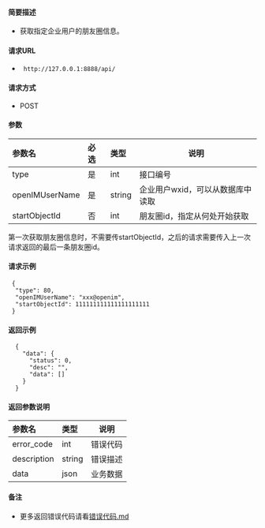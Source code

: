 
#### 简要描述

- 获取指定企业用户的朋友圈信息。

#### 请求URL
- ` http://127.0.0.1:8888/api/`
  
#### 请求方式
- POST 

#### 参数

| 参数名            | 必选 | 类型     | 说明                 |   
|:---------------|:---|:-------|--------------------|   
| type           | 是  | int    | 接口编号               |   
| openIMUserName | 是  | string | 企业用户wxid，可以从数据库中读取 |   
| startObjectId  | 否  | int    | 朋友圈id，指定从何处开始获取    |   

第一次获取朋友圈信息时，不需要传startObjectId，之后的请求需要传入上一次请求返回的最后一条朋友圈id。

#### 请求示例

```
 {
  "type": 80,
  "openIMUserName": "xxx@openim",
  "startObjectId": 111111111111111111111
 } 
```

#### 返回示例 

``` 
  {
    "data": {
      "status": 0,
      "desc": "",
      "data": []
    }
  }
```

#### 返回参数说明 

| 参数名         | 类型     | 说明   |   
|:------------|:-------|------|   
| error_code  | int    | 错误代码 |   
| description | string | 错误描述 |   
| data        | json   | 业务数据 |   

#### 备注 

- 更多返回错误代码请看[错误代码.md](../错误代码.md)







